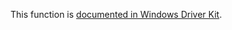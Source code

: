 This function is [documented in Windows Driver Kit](https://learn.microsoft.com/en-us/windows-hardware/drivers/ddi/wdm/nf-wdm-rtldeleteregistryvalue).
